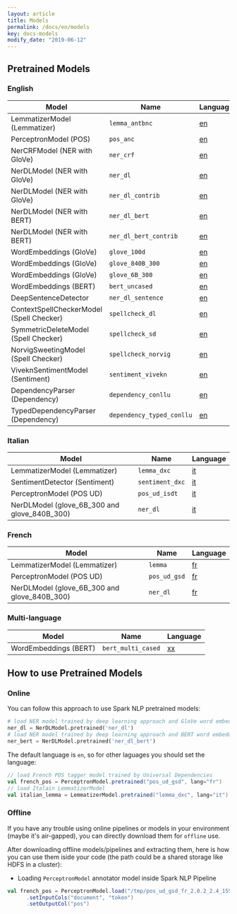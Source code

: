 ```yaml
---
layout: article
title: Models
permalink: /docs/en/models
key: docs-models
modify_date: "2019-06-12"
---
```


## Pretrained Models

### English

| Model                                  |   Name     |   Language     |
|----------------------------------------|---------------|---------------|
|LemmatizerModel (Lemmatizer)            |  `lemma_antbnc`      | [en](https://s3.amazonaws.com/auxdata.johnsnowlabs.com/public/models/lemma_antbnc_en_2.0.2_2.4_1556480454569.zip)
|PerceptronModel (POS)                   |   `pos_anc`     | [en](https://s3.amazonaws.com/auxdata.johnsnowlabs.com/public/models/pos_anc_en_2.0.2_2.4_1556659930154.zip)
|NerCRFModel (NER with GloVe)            |    `ner_crf`    | [en](https://s3.amazonaws.com/auxdata.johnsnowlabs.com/public/models/ner_crf_en_2.0.2_2.4_1556652790378.zip)
|NerDLModel (NER with GloVe)             |    `ner_dl`    | [en](https://s3.amazonaws.com/auxdata.johnsnowlabs.com/public/models/ner_dl_en_2.0.2_2.4_1558802205173.zip)
|NerDLModel (NER with GloVe)             |    `ner_dl_contrib`    | [en](https://s3.amazonaws.com/auxdata.johnsnowlabs.com/public/models/ner_dl_contrib_en_2.0.2_2.4_1556501490317.zip)
|NerDLModel (NER with BERT)| `ner_dl_bert`|[en](https://s3.amazonaws.com/auxdata.johnsnowlabs.com/public/models/ner_dl_bert_en_2.0.2_2.4_1558809068913.zip)
|NerDLModel (NER with BERT)| `ner_dl_bert_contrib`|[en](https://s3.amazonaws.com/auxdata.johnsnowlabs.com/public/models/ner_dl_bert_contrib_en_2.0.2_2.4_1556650375261.zip)
|WordEmbeddings (GloVe) | `glove_100d` |[en](https://s3.amazonaws.com/auxdata.johnsnowlabs.com/public/models/glove_100d_en_2.0.2_2.4_1556534397055.zip)
|WordEmbeddings (GloVe) | `glove_840B_300` |[en](https://s3.amazonaws.com/auxdata.johnsnowlabs.com/public/models/glove_840B_300_en_2.0.2_2.4_1558645003344.zip)
|WordEmbeddings (GloVe) | `glove_6B_300` |[en](https://s3.amazonaws.com/auxdata.johnsnowlabs.com/public/models/glove_6B_300_en_2.0.2_2.4_1559059806004.zip)
|WordEmbeddings (BERT)  | `bert_uncased` | [en](https://s3.amazonaws.com/auxdata.johnsnowlabs.com/public/models/bert_uncased_en_2.0.2_2.4_1556651478920.zip)
|DeepSentenceDetector| `ner_dl_sentence`|[en](https://s3.amazonaws.com/auxdata.johnsnowlabs.com/public/models/ner_dl_sentence_en_2.0.2_2.4_1556666842347.zip)
|ContextSpellCheckerModel (Spell Checker)|   `spellcheck_dl`     | [en](https://s3.amazonaws.com/auxdata.johnsnowlabs.com/public/models/spellcheck_dl_en_2.0.2_2.4_1556479898829.zip)
|SymmetricDeleteModel (Spell Checker)    |   `spellcheck_sd`     | [en](https://s3.amazonaws.com/auxdata.johnsnowlabs.com/public/models/spellcheck_sd_en_2.0.2_2.4_1556604489934.zip)
|NorvigSweetingModel (Spell Checker)     |  `spellcheck_norvig`   | [en](https://s3.amazonaws.com/auxdata.johnsnowlabs.com/public/models/spellcheck_norvig_en_2.0.2_2.4_1556605026653.zip)
|ViveknSentimentModel (Sentiment)        |    `sentiment_vivekn`    | [en](https://s3.amazonaws.com/auxdata.johnsnowlabs.com/public/models/sentiment_vivekn_en_2.0.2_2.4_1556663184035.zip)
|DependencyParser (Dependency)        |    `dependency_conllu`    | [en](https://s3.amazonaws.com/auxdata.johnsnowlabs.com/public/models/dependency_conllu_en_2.0.2_2.4_1556649770312.zip)
|TypedDependencyParser (Dependency)        |    `dependency_typed_conllu`    | [en](https://s3.amazonaws.com/auxdata.johnsnowlabs.com/public/models/dependency_typed_conllu_en_2.0.2_2.4_1556656204957.zip)

### Italian

| Model                            | Name      |   Language    |
|----------------------------------|-----------|--------------|
|LemmatizerModel (Lemmatizer)      |`lemma_dxc`| [it](https://s3.amazonaws.com/auxdata.johnsnowlabs.com/public/models/lemma_dxc_it_2.0.2_2.4_1556531469058.zip)
|SentimentDetector (Sentiment)     |  `sentiment_dxc`      | [it](https://s3.amazonaws.com/auxdata.johnsnowlabs.com/public/models/sentiment_dxc_it_2.0.2_2.4_1556531477694.zip)
|PerceptronModel (POS UD)      |`pos_ud_isdt`| [it](https://s3.amazonaws.com/auxdata.johnsnowlabs.com/public/models/pos_ud_isdt_it_2.0.8_2.4_1560168427464.zip)
|NerDLModel (glove_6B_300 and glove_840B_300)| `ner_dl`|[it](https://s3.amazonaws.com/auxdata.johnsnowlabs.com/public/models/ner_dl_contrib_it_2.0.8_2.4_1560344573823.zip)

### French

| Model                         | Name         |   Language    |
|-------------------------------|--------------|---------------|
|LemmatizerModel (Lemmatizer)| `lemma`|[fr](https://s3.amazonaws.com/auxdata.johnsnowlabs.com/public/models/lemma_fr_2.0.2_2.4_1556531462843.zip)
|PerceptronModel (POS UD)       | `pos_ud_gsd` | [fr](https://s3.amazonaws.com/auxdata.johnsnowlabs.com/public/models/pos_ud_gsd_fr_2.0.2_2.4_1556531457346.zip)
|NerDLModel (glove_6B_300 and glove_840B_300)| `ner_dl`|[fr](https://s3.amazonaws.com/auxdata.johnsnowlabs.com/public/models/ner_dl_contrib_fr_2.0.2_2.4_1558826556431.zip)

### Multi-language

|Model                         | Name          |   Language    |
|-------------------------------|--------------|--------------|
|WordEmbeddings (BERT)  | `bert_multi_cased` | [xx](https://s3.amazonaws.com/auxdata.johnsnowlabs.com/public/models/bert_multi_cased_xx_2.0.3_2.4_1557923470812.zip)

## How to use Pretrained Models

### Online

You can follow this approach to use Spark NLP pretrained models:

```python
# load NER model trained by deep learning approach and GloVe word embeddings
ner_dl = NerDLModel.pretrained('ner_dl')
# load NER model trained by deep learning approach and BERT word embeddings
ner_bert = NerDLModel.pretrained('ner_dl_bert')
```

The default language is `en`, so for other laguages you should set the language:

```scala
// load French POS tagger model trained by Universal Dependencies
val french_pos = PerceptronModel.pretrained("pos_ud_gsd", lang="fr")
// load Italain LemmatizerModel
val italian_lemma = LemmatizerModel.pretrained("lemma_dxc", lang="it")
````

### Offline

If you have any trouble using online pipelines or models in your environment (maybe it's air-gapped), you can directly download them for `offline` use.

After downloading offline models/pipelines and extracting them, here is how you can use them iside your code (the path could be a shared storage like HDFS in a cluster):

* Loading `PerceptronModel` annotator model inside Spark NLP Pipeline

```scala
val french_pos = PerceptronModel.load("/tmp/pos_ud_gsd_fr_2.0.2_2.4_1556531457346/")
      .setInputCols("document", "token")
      .setOutputCol("pos")
```
